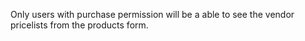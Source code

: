 Only users with purchase permission will be a able to see the vendor pricelists from
the products form.
